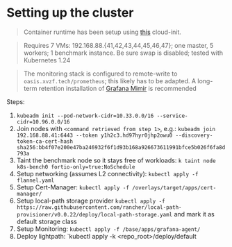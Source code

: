 # Setting up the cluster

> Container runtime has been setup using [this](https://gist.github.com/xvzf/11fca11491188c20a39afa803a2f3240) cloud-init.

> Requires 7 VMs: 192.168.88.{41,42,43,44,45,46,47}; one master, 5 workers; 1 benchmark instance. Be sure swap is disabled; tested with Kubernetes 1.24

> The monitoring stack is configured to remote-write to `oasis.xvzf.tech/prometheus`; this likely has to be adapted. A long-term retention installation of [Grafana Mimir](https://github.com/grafana/mimir) is recommended

Steps:
1. `kubeadm init --pod-network-cidr=10.33.0.0/16 --service-cidr=10.96.0.0/16`
2. Join nodes with `<command retrieved from step 1>`, e.g.: `kubeadm join 192.168.88.41:6443 --token y1h2c3.hd97hyr0jhp2owu0 --discovery-token-ca-cert-hash sha256:bb4f07e200e47ba246932f6f1d93b168a926673611991bfce5b026f6fa8d793a`
3. Taint the benchmark node so it stays free of workloads: `k taint node k8s-bench0 fortio-only=true:NoSchedule`
4. Setup networking (assumes L2 connectivity): `kubectl apply -f flannel.yaml`
5. Setup Cert-Manager: `kubectl apply -f /overlays/target/apps/cert-manager/`
6. Setup local-path storage provider `kubectl apply -f https://raw.githubusercontent.com/rancher/local-path-provisioner/v0.0.22/deploy/local-path-storage.yaml` and mark it as default storage class
7. Setup Monitoring: `kubectl apply -f /base/apps/grafana-agent/`
8. Deploy lightpath: `kubectl apply -k <repo_root>/deploy/default
